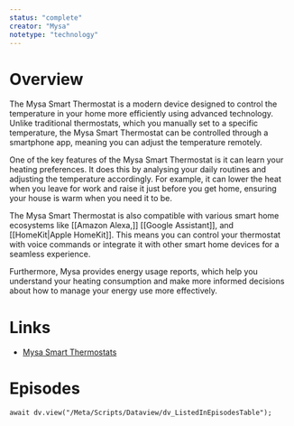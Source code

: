 ```yaml
---
status: "complete"
creator: "Mysa"
notetype: "technology"
---
```

# Overview
The Mysa Smart Thermostat is a modern device designed to control the temperature in your home more efficiently using advanced technology. Unlike traditional thermostats, which you manually set to a specific temperature, the Mysa Smart Thermostat can be controlled through a smartphone app, meaning you can adjust the temperature remotely. 

One of the key features of the Mysa Smart Thermostat is it can learn your heating preferences. It does this by analysing your daily routines and adjusting the temperature accordingly. For example, it can lower the heat when you leave for work and raise it just before you get home, ensuring your house is warm when you need it to be.

The Mysa Smart Thermostat is also compatible with various smart home ecosystems like [[Amazon Alexa,]] [[Google Assistant]], and [[HomeKit|Apple HomeKit]]. This means you can control your thermostat with voice commands or integrate it with other smart home devices for a seamless experience. 

Furthermore, Mysa provides energy usage reports, which help you understand your heating consumption and make more informed decisions about how to manage your energy use more effectively.

# Links
- [Mysa Smart Thermostats](https://getmysa.com)

# Episodes
```dataviewjs
await dv.view("/Meta/Scripts/Dataview/dv_ListedInEpisodesTable");
```
